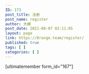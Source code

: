 ```yaml
---
ID: 173
post_title: 注册
post_name: register
author: 大蝉
post_date: 2021-08-07 02:11:05
layout: page
link: https://0range.team/register/
published: true
tags: [ ]
categories: [ ]
---
```

[ultimatemember form_id="167"]